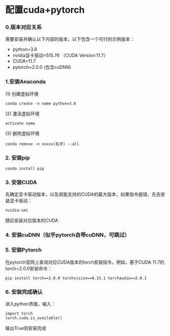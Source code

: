 # 配置cuda+pytorch

### 0.版本对应关系

需要安装并确认以下内容的版本，以下包含一个可行的示例版本：
- python=3.8
- nvidia显卡驱动=515.76 （CUDA Version:11.7）
- CUDA=11.7
- pytorch=2.0.0 (包含cuDNN)

### 1.安装Anaconda

(1) 创建虚拟环境

```
conda create -n name python=3.8
```

(2) 激活虚拟环境

```
activate name
```

(3) 删除虚拟环境

```
conda remove -n xxxxx(名字) --all
```

### 2. 安装pip

```
conda install pip
```

### 3. 安装CUDA

先确定显卡驱动版本，以及其能支持的CUDA的最大版本，如果指令报错，先去安装显卡驱动：
```
nvidia-smi
```

随后安装对应版本的CUDA

### 4. 安装cuDNN（似乎pytorch自带cuDNN，可跳过）

### 5. 安装Pytorch

在pytorch官网上查询对应CUDA版本的torch安装指令，例如，基于CUDA 11.7的torch=2.0.0安装命令：

```
pip install torch==2.0.0 torchvision==0.15.1 torchaudio==2.0.1
```

### 6. 安装完成确认

进入python界面，输入：

```
import torch
torch.cuda.is_available()
```

输出True则安装完成
